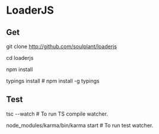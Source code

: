 # LoaderJS

## Get
git clone http://github.com/soulplant/loaderjs

cd loaderjs

npm install

typings install  # npm install -g typings

## Test
tsc --watch  # To run TS compile watcher.

node_modules/karma/bin/karma start  # To run test watcher.
